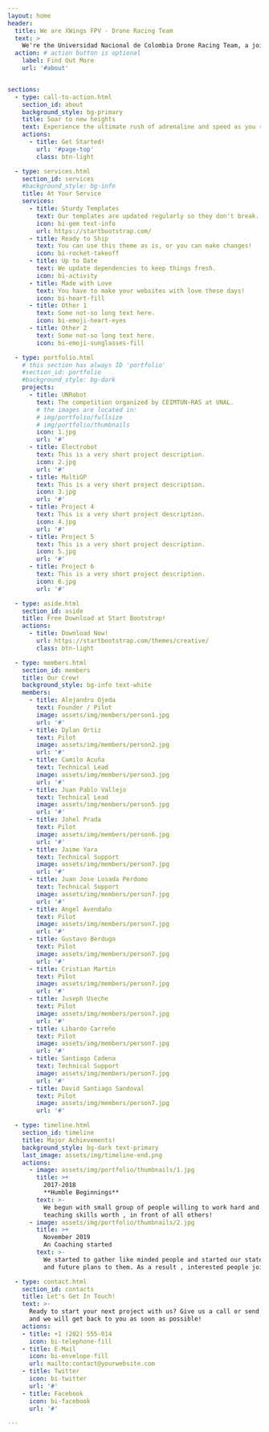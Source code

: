```yaml
---
layout: home
header:
  title: We are XWings FPV - Drone Racing Team
  text: >
    We're the Universidad Nacional de Colombia Drone Racing Team, a joint project by IEEE UN, CEIMTUN-RAS and AESS UN.
  action: # action button is optional
    label: Find Out More
    url: '#about'


sections:
  - type: call-to-action.html
    section_id: about
    background_style: bg-primary
    title: Soar to new heights
    text: Experience the ultimate rush of adrenaline and speed as you race through the skies with our FPV racing drones. We are a passionate team of students and researchers dedicated to competing at the highest level on tracks around the world.
    actions:
      - title: Get Started!
        url: '#page-top'
        class: btn-light

  - type: services.html
    section_id: services
    #background_style: bg-info
    title: At Your Service
    services:
      - title: Sturdy Templates
        text: Our templates are updated regularly so they don't break.
        icon: bi-gem text-info
        url: https://startbootstrap.com/
      - title: Ready to Ship
        text: You can use this theme as is, or you can make changes!
        icon: bi-rocket-takeoff
      - title: Up to Date
        text: We update dependencies to keep things fresh.
        icon: bi-activity
      - title: Made with Love
        text: You have to make your websites with love these days!
        icon: bi-heart-fill
      - title: Other 1
        text: Some not-so long text here.
        icon: bi-emoji-heart-eyes
      - title: Other 2
        text: Some not-so long text here.
        icon: bi-emoji-sunglasses-fill

  - type: portfolio.html
    # this section has always ID 'portfolio'
    #section_id: portfolio
    #background_style: bg-dark
    projects:
      - title: UNRobot
        text: The competition organized by CEIMTUN-RAS at UNAL.
        # the images are located in:
        # img/portfolio/fullsize
        # img/portfolio/thumbnails
        icon: 1.jpg
        url: '#'
      - title: Electrobot
        text: This is a very short project description.
        icon: 2.jpg
        url: '#'
      - title: MultiGP
        text: This is a very short project description.
        icon: 3.jpg
        url: '#'
      - title: Project 4
        text: This is a very short project description.
        icon: 4.jpg
        url: '#'
      - title: Project 5
        text: This is a very short project description.
        icon: 5.jpg
        url: '#'
      - title: Project 6
        text: This is a very short project description.
        icon: 6.jpg
        url: '#'

  - type: aside.html
    section_id: aside
    title: Free Download at Start Bootstrap!
    actions:
      - title: Download Now!
        url: https://startbootstrap.com/themes/creative/
        class: btn-light

  - type: members.html
    section_id: members
    title: Our Crew!
    background_style: bg-info text-white
    members:
      - title: Alejandro Ojeda
        text: Founder / Pilot
        image: assets/img/members/person1.jpg
        url: '#'
      - title: Dylan Ortiz
        text: Pilot
        image: assets/img/members/person2.jpg
        url: '#'
      - title: Camilo Acuña
        text: Technical Lead
        image: assets/img/members/person3.jpg
        url: '#'
      - title: Juan Pablo Vallejo
        text: Technical Lead
        image: assets/img/members/person5.jpg
        url: '#'
      - title: Johel Prada
        text: Pilot
        image: assets/img/members/person6.jpg
        url: '#'
      - title: Jaime Yara
        text: Technical Support
        image: assets/img/members/person7.jpg
        url: '#'
      - title: Juan Jose Losada Perdomo
        text: Technical Support
        image: assets/img/members/person7.jpg
        url: '#'
      - title: Angel Avendaño
        text: Pilot
        image: assets/img/members/person7.jpg
        url: '#'
      - title: Gustavo Berdugo
        text: Pilot
        image: assets/img/members/person7.jpg
        url: '#'
      - title: Cristian Martin
        text: Pilot
        image: assets/img/members/person7.jpg
        url: '#'
      - title: Juseph Useche
        text: Pilot
        image: assets/img/members/person7.jpg
        url: '#'
      - title: Libardo Carreño
        text: Pilot
        image: assets/img/members/person7.jpg
        url: '#'
      - title: Santiago Cadena
        text: Technical Support
        image: assets/img/members/person7.jpg
        url: '#'
      - title: David Santiago Sandoval
        text: Pilot
        image: assets/img/members/person7.jpg
        url: '#'

  - type: timeline.html
    section_id: timeline
    title: Major Achievements!
    background_style: bg-dark text-primary
    last_image: assets/img/timeline-end.png
    actions:
      - image: assets/img/portfolio/thumbnails/1.jpg
        title: >+
          2017-2018
          **Humble Beginnings**
        text: >-
          We begun with small group of people willing to work hard and make our
          teaching skills worth , in front of all others!
      - image: assets/img/portfolio/thumbnails/2.jpg
        title: >+
          November 2019
          An Coaching started
        text: >-
          We started to gather like minded people and started our stategies
          and future plans to them. As a result , interested people joined us!

  - type: contact.html
    section_id: contacts
    title: Let's Get In Touch!
    text: >-
      Ready to start your next project with us? Give us a call or send us an email
      and we will get back to you as soon as possible!
    actions:
    - title: +1 (202) 555-014
      icon: bi-telephone-fill
    - title: E-Mail
      icon: bi-envelope-fill
      url: mailto:contact@yourwebsite.com
    - title: Twitter
      icon: bi-twitter
      url: '#'
    - title: Facebook
      icon: bi-facebook
      url: '#'

---
```


